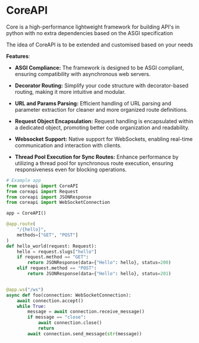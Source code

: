 # CoreAPI

Core is a high-performance lightweight framework for building API's in python with no extra dependencies based on the ASGI specification

The idea of CoreAPI is to be extended and customised based on your needs

**Features**:
- **ASGI Compliance:** The framework is designed to be ASGI compliant, ensuring compatibility with asynchronous web servers.
  
- **Decorator Routing:** Simplify your code structure with decorator-based routing, making it more intuitive and modular.

- **URL and Params Parsing:** Efficient handling of URL parsing and parameter extraction for cleaner and more organized route definitions.

- **Request Object Encapsulation:** Request handling is encapsulated within a dedicated object, promoting better code organization and readability.

- **Websocket Support:** Native support for WebSockets, enabling real-time communication and interaction with clients.

- **Thread Pool Execution for Sync Routes:** Enhance performance by utilizing a thread pool for synchronous route execution, ensuring responsiveness even for blocking operations.

```py
# Example app
from coreapi import CoreAPI
from coreapi import Request
from coreapi import JSONResponse
from coreapi import WebSocketConnection

app = CoreAPI()

@app.route(
    "/{hello}",
    methods=["GET", "POST"]
)
def hello_world(request: Request):
    hello = request.slugs["hello"]
    if request.method == "GET":
        return JSONResponse(data={"Hello": hello}, status=200)
    elif request.method == "POST":
        return JSONResponse(data={"Hello": hello}, status=201)


@app.ws("/ws")
async def foo(connection: WebSocketConnection):
    await connection.accept()
    while True:
        message = await connection.receive_message()
        if message == "close":
            await connection.close()
            return
        await connection.send_message(str(message))

```
